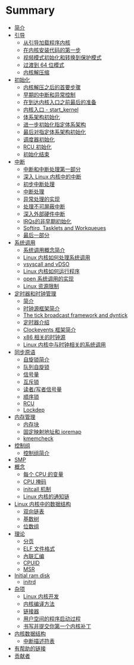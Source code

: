 # Summary

* [简介](README.md)
* [引导](Booting/README.md)
    * [从引导加载程序内核](Booting/linux-bootstrap-1.md)
    * [在内核安装代码的第一步](Booting/linux-bootstrap-2.md)
    * [视频模式初始化和转换到保护模式](Booting/linux-bootstrap-3.md)
    * [过渡到 64 位模式](Booting/linux-bootstrap-4.md)
    * [内核解压缩](Booting/linux-bootstrap-5.md)
* [初始化](Initialization/README.md)
    * [内核解压之后的首要步骤](Initialization/linux-initialization-1.md)
    * [早期的中断和异常控制](Initialization/linux-initialization-2.md)
    * [在到达内核入口之前最后的准备](Initialization/linux-initialization-3.md)
    * [内核入口 - start_kernel](Initialization/linux-initialization-4.md)
    * [体系架构初始化](Initialization/linux-initialization-5.md)
    * [进一步初始化指定体系架构](Initialization/linux-initialization-6.md)
    * [最后对指定体系架构初始化](Initialization/linux-initialization-7.md)
    * [调度器初始化](Initialization/linux-initialization-8.md)
    * [RCU 初始化](Initialization/linux-initialization-9.md)
    * [初始化结束](Initialization/linux-initialization-10.md)
* [中断](Interrupts/README.md)
    * [中断和中断处理第一部分](Interrupts/linux-interrupts-1.md)
    * [深入 Linux 内核中的中断](Interrupts/linux-interrupts-2.md)
    * [初步中断处理](Interrupts/linux-interrupts-3.md)
    * [中断处理](Interrupts/linux-interrupts-4.md)
    * [异常处理的实现](Interrupts/linux-interrupts-5.md)
    * [处理不可屏蔽中断](Interrupts/linux-interrupts-6.md)
    * [深入外部硬件中断](Interrupts/linux-interrupts-7.md)
    * [IRQs的非早期初始化](Interrupts/linux-interrupts-8.md)
    * [Softirq, Tasklets and Workqueues](Interrupts/linux-interrupts-9.md)
    * [最后一部分](Interrupts/linux-interrupts-10.md)
* [系统调用](SysCall/README.md)
    * [系统调用概念简介](SysCall/linux-syscall-1.md)
    * [Linux 内核如何处理系统调用](SysCall/linux-syscall-2.md)
    * [vsyscall and vDSO](SysCall/linux-syscall-3.md)
    * [Linux 内核如何运行程序](SysCall/linux-syscall-4.md)
    * [open 系统调用的实现](SysCall/linux-syscall-5.md)
    * [Linux 资源限制](SysCall/linux-syscall-6.html)
* [定时器和时钟管理](Timers/README.md)
    * [简介](Timers/linux-timers-1.md)
    * [时钟源框架简介](Timers/linux-timers-2.md)
    * [The tick broadcast framework and dyntick](Timers/linux-timers-3.md)
    * [定时器介绍](Timers/linux-timers-4.md)
    * [Clockevents 框架简介](Timers/linux-timers-5.md)
    * [x86 相关的时钟源](Timers/linux-timers-6.md)
    * [Linux 内核中与时钟相关的系统调用](Timers/linux-timers-7.md)
* [同步原语](SyncPrim/README.md)
    * [自旋锁简介](SyncPrim/linux-sync-1.md)
    * [队列自旋锁](SyncPrim/linux-sync-2.md)
    * [信号量](SyncPrim/linux-sync-3.md)
    * [互斥锁](SyncPrim/linux-sync-4.md)
    * [读者/写者信号量](SyncPrim/linux-sync-5.md)
    * [顺序锁](SyncPrim/linux-sync-6.md)
    * [RCU]()
    * [Lockdep]()
* [内存管理](MM/README.md)
    * [内存块](MM/linux-mm-1.md)
    * [固定映射地址和 ioremap](MM/linux-mm-2.md)
    * [kmemcheck](MM/linux-mm-3.md)
* [控制组](Cgroups/README.md)
	* [控制组简介](Cgroups/linux-cgroups-1.md)
* [SMP]()
* [概念](Concepts/README.md)
    * [每个 CPU 的变量](Concepts/linux-cpu-1.md)
    * [CPU 掩码](Concepts/linux-cpu-2.md)
    * [initcall 机制](Concepts/linux-cpu-3.md)
    * [Linux 内核的通知链](Concepts/linux-cpu-4.md)
* [Linux 内核中的数据结构](DataStructures/README.md)
    * [双向链表](DataStructures/linux-datastructures-1.md)
    * [基数树](DataStructures/linux-datastructures-2.md)
    * [位数组](DataStructures/linux-datastructures-3.md)
* [理论](Theory/README.md)
    * [分页](Theory/linux-theory-1.md)
    * [ELF 文件格式](Theory/linux-theory-2.md)
    * [內联汇编](Theory/linux-theory-3.md)
    * [CPUID]()
    * [MSR]()
* [Initial ram disk]()
    * [initrd]()
* [杂项](Misc/README.md)
    * [Linux 内核开发](Misc/linux-misc-1.md)
    * [内核编译方法](Misc/linux-misc-2.md)
    * [链接器](Misc/linux-misc-3.md)
    * [用户空间的程序启动过程](Misc/linux-misc-4.md)
    * [书写并提交你第一个内核补丁]()
* [内核数据结构](KernelStructures/README.md)
    * [中断描述符表](KernelStructures/linux-kernelstructure-1.md)
* [有帮助的链接](LINKS.md)
* [贡献者](CONTRIBUTORS.md)
